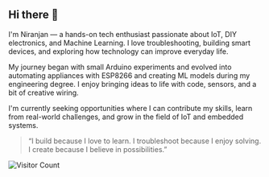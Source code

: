 ## Hi there 👋 
 I'm Niranjan — a hands-on tech enthusiast passionate about IoT, DIY electronics, and Machine Learning. I love troubleshooting, building smart devices, and exploring how technology can improve everyday life.

My journey began with small Arduino experiments and evolved into automating appliances with ESP8266 and creating ML models during my engineering degree. I enjoy bringing ideas to life with code, sensors, and a bit of creative wiring.

I'm currently seeking opportunities where I can contribute my skills, learn from real-world challenges, and grow in the field of IoT and embedded systems.

> “I build because I love to learn. I troubleshoot because I enjoy solving. I create because I believe in possibilities.”





![Visitor Count](https://profile-counter.glitch.me/NIRANJAN999/count.svg)
